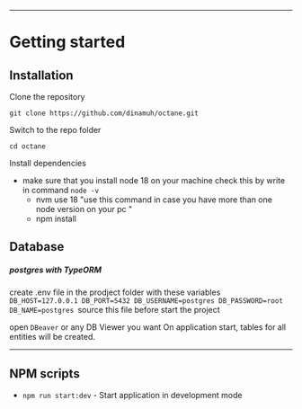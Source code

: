----------

# Getting started

## Installation

Clone the repository

    git clone https://github.com/dinamuh/octane.git

Switch to the repo folder

    cd octane
    
Install dependencies
* make sure that you install node 18 on your machine check this by write in command `node -v`
    - nvm use 18     "use this command in case you have more than one node version on your pc "
    - npm install

## Database
##### postgres with TypeORM
create .env file in the prodject folder with these variables  
`DB_HOST=127.0.0.1
DB_PORT=5432
DB_USERNAME=postgres
DB_PASSWORD=root
DB_NAME=postgres
`source this file before start the project

open `DBeaver` or any DB Viewer you want
On application start, tables for all entities will be created.

----------
## NPM scripts

- `npm run start:dev` - Start application in development mode